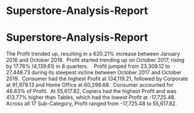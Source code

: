 # Superstore-Analysis-Report
# Superstore-Analysis-Report

﻿The Profit trended up, resulting in a 620.21% increase between January 2016 and October 2019.﻿﻿
﻿﻿
﻿﻿Profit started trending up on October 2017, rising by 17.76% (4,139.61) in 8 quarters.﻿﻿
﻿﻿
﻿﻿
﻿﻿
﻿﻿Profit jumped from 23,309.12 to 27,448.73 during its steepest incline between October 2017 and October 2019.﻿﻿
﻿﻿
﻿﻿Consumer had the highest Profit at 134,119.21, followed by Corporate at 91,979.13 and Home Office at 60,298.68.﻿﻿
﻿﻿
﻿﻿Consumer accounted for 46.83% of Profit.﻿﻿
﻿﻿
﻿﻿At 55,617.82, Copiers had the highest Profit and was 413.77% higher than Tables, which had the lowest Profit at -17,725.48.﻿﻿
﻿﻿
﻿﻿Across all 17 Sub-Category, Profit ranged from -17,725.48 to 55,617.82.﻿﻿
﻿﻿
﻿
